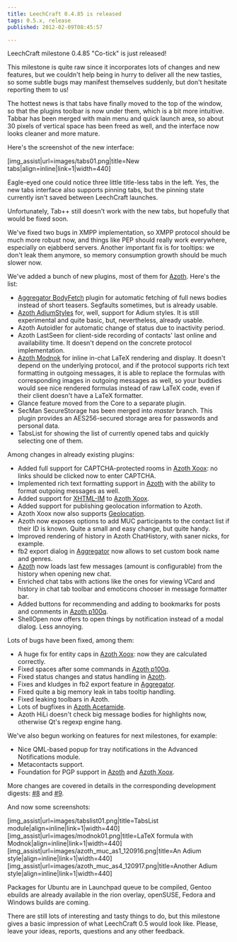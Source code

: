 ```yaml
---
title: LeechCraft 0.4.85 is released
tags: 0.5.x, release
published: 2012-02-09T08:45:57

---
```


LeechCraft milestone 0.4.85 "Co-tick" is just released!

This milestone is quite raw since it incorporates lots of changes and
new features, but we couldn't help being in hurry to deliver all the new
tasties, so some subtle bugs may manifest themselves suddenly, but don't
hesitate reporting them to us!

The hottest news is that tabs have finally moved to the top of the
window, so that the plugins toolbar is now under them, which is a bit
more intuitive. Tabbar has been merged with main menu and quick launch
area, so about 30 pixels of vertical space has been freed as well, and
the interface now looks cleaner and more mature.

Here's the screenshot of the new interface:

\[img\_assist|url=images/tabs01.png|title=New tabs|align=inline|link=1|width=440\]

Eagle-eyed one could notice three little title-less tabs in the left.
Yes, the new tabs interface also supports pinning tabs, but the pinning
state currently isn't saved between LeechCraft launches.

Unfortunately, Tab++ still doesn't work with the new tabs, but hopefully
that would be fixed soon.

We've fixed two bugs in XMPP implementation, so XMPP protocol should be
much more robust now, and things like PEP should really work everywhere,
especially on ejabberd servers. Another important fix is for tooltips:
we don't leak them anymore, so memory consumption growth should be much
slower now.

We've added a bunch of new plugins, most of them for
[Azoth](/plugins-azoth). Here's the list:

- [Aggregator BodyFetch](/plugins-aggregator-bodyfetch) plugin for
  automatic fetching of full news bodies instead of short teasers.
  Segfaults sometimes, but is already usable.
- [Azoth AdiumStyles](/plugins-azoth-adiumstyles) for, well, support
  for Adium styles. It is still experimental and quite basic, but,
  nevertheless, already usable.
- Azoth Autoidler for automatic change of status due to
  inactivity period.
- Azoth LastSeen for client-side recording of contacts' last online
  and availability time. It doesn't depend on the concrete
  protocol implementation.
- [Azoth Modnok](/plugins-azoth-modnok) for inline in-chat LaTeX
  rendering and display. It doesn't depend on the underlying protocol,
  and if the protocol supports rich text formatting in outgoing
  messages, it is able to replace the formulas with corresponding
  images in outgoing messages as well, so your buddies would see nice
  rendered formulas instead of raw LaTeX code, even if their client
  doesn't have a LaTeX formatter.
- Glance feature moved from the Core to a separate plugin.
- SecMan SecureStorage has been merged into *master* branch. This
  plugin provides an AES256-secured storage area for passwords and
  personal data.
- TabsList for showing the list of currently opened tabs and quickly
  selecting one of them.

Among changes in already existing plugins:

- Added full support for CAPTCHA-protected rooms in [Azoth
  Xoox](/plugins-azoth-xoox): no links should be clicked now to
  enter CAPTCHA.
- Implemented rich text formatting support in [Azoth](/plugins-azoth)
  with the ability to format outgoing messages as well.
- Added support for
  [XHTML-IM](http://xmpp.org/extensions/xep-0071.html) to [Azoth
  Xoox](/plugins-azoth-xoox).
- Added support for publishing geolocation information to Azoth.
- Azoth Xoox now also supports
  [Geolocation](http://xmpp.org/extensions/xep-0080.html).
- Azoth now exposes options to add MUC participants to the contact
  list if their ID is known. Quite a small and easy change, but
  quite handy.
- Improved rendering of history in Azoth ChatHistory, with saner
  nicks, for example.
- fb2 export dialog in [Aggregator](/plugins-aggregator) now allows to
  set custom book name and genres.
- [Azoth](/plugins-azoth) now loads last few messages (amount
  is configurable) from the history when opening new chat.
- Enriched chat tabs with actions like the ones for viewing VCard and
  history in chat tab toolbar and emoticons chooser in message
  formatter bar.
- Added buttons for recommending and adding to bookmarks for posts and
  comments in [Azoth p100q](/plugins-azoth-p100q).
- ShellOpen now offers to open things by notification instead of a
  modal dialog. Less annoying.

Lots of bugs have been fixed, among them:

- A huge fix for entity caps in [Azoth Xoox](/plugins-azoth-xoox): now
  they are calculated correctly.
- Fixed spaces after some commands in [Azoth
  p100q](/plugins-azoth-p100q).
- Fixed status changes and status handling in [Azoth](/plugins-azoth).
- Fixes and kludges in fb2 export feature in
  [Aggregator](/plugins-aggregator).
- Fixed quite a big memory leak in tabs tooltip handling.
- Fixed leaking toolbars in Azoth.
- Lots of bugfixes in [Azoth Acetamide](/plugins-azoth-acetamide).
- Azoth HiLi doesn't check big message bodies for highlights now,
  otherwise Qt's regexp engine hang.

We've also begun working on features for next milestones, for example:

- Nice QML-based popup for tray notifications in the Advanced
  Notifications module.
- Metacontacts support.
- Foundation for PGP support in [Azoth](/plugins-azoth) and [Azoth
  Xoox](/plugins-azoth-xoox).

More changes are covered in details in the corresponding development
digests: [\#8](/devel-digest-8) and [\#9](/devel-digest-9).

And now some screenshots:

\[img\_assist|url=images/tabslist01.png|title=TabsList module|align=inline|link=1|width=440\]
\[img\_assist|url=images/modnok01.png|title=LaTeX formula with Modnok|align=inline|link=1|width=440\]
\[img\_assist|url=images/azoth\_muc\_as1\_120916.png|title=An Adium style|align=inline|link=1|width=440\]
\[img\_assist|url=images/azoth\_muc\_as4\_120917.png|title=Another Adium style|align=inline|link=1|width=440\]

Packages for Ubuntu are in Launchpad queue to be compiled, Gentoo
ebuilds are already available in the rion overlay, openSUSE, Fedora and
Windows builds are coming.

There are still lots of interesting and tasty things to do, but this
milestone gives a basic impression of what LeechCraft 0.5 would look
like. Please, leave your ideas, reports, questions and any other
feedback.
